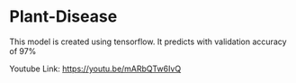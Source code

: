 # Plant-Disease
This model is created using tensorflow. It predicts with validation accuracy of 97%

Youtube Link: https://youtu.be/mARbQTw6IvQ

